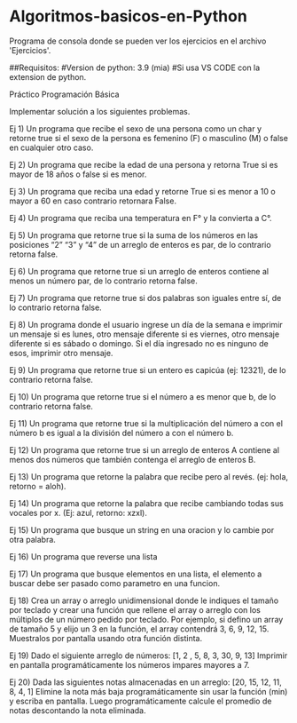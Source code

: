 # Algoritmos-basicos-en-Python

Programa de consola donde se pueden ver los ejercicios en el archivo 'Ejercicios'.


##Requisitos:
#Version de python: 3.9 (mia)
#Si usa VS CODE con la extension de python.

Práctico Programación Básica 

Implementar solución a los siguientes problemas.

Ej 1)  Un programa que recibe el sexo de una persona como un char y retorne true si el sexo de la persona es femenino (F) o  masculino (M) o false en cualquier otro caso.


Ej 2)  Un programa que recibe la edad de una persona y retorna True si es mayor de 18 años o false si es menor.


Ej 3) Un programa que reciba una edad y retorne True si es menor a 10 o mayor a 60 en caso contrario retornara False.


Ej 4) Un programa que reciba una temperatura en F° y la convierta a C°.


Ej 5) Un programa que retorne true si la suma de los números en las posiciones “2” “3” y “4” de un arreglo de enteros es par, de lo contrario retorna false.


Ej 6) Un programa que retorne true si un arreglo de enteros contiene al menos un número par, de lo contrario retorna false.


Ej 7) Un programa que retorne true si dos palabras son iguales entre sí, de lo contrario retorna false.


Ej 8) Un programa donde el usuario  ingrese un día de la semana e imprimir un mensaje si es lunes, otro mensaje diferente si es viernes, otro mensaje diferente si es sábado o domingo. Si el día ingresado no es ninguno de esos, imprimir otro mensaje.


Ej 9) Un programa que retorne true si un entero es capicúa (ej: 12321), de lo contrario retorna false.


Ej 10) Un programa que retorne true si el número a es menor que b, de lo contrario retorna false.


Ej 11) Un programa que retorne true si la multiplicación del número a con el número b es igual a la división del número a con el número b.


Ej 12) Un programa que retorne true si un arreglo de enteros A contiene al menos dos números que también contenga el arreglo de enteros B.


Ej 13) Un programa que retorne la palabra que recibe pero al revés. (ej: hola, retorno = aloh).


Ej 14) Un programa que retorne la palabra que recibe cambiando todas sus vocales por x. (Ej: azul, retorno: xzxl).


Ej 15) Un programa que busque un string en una oracion y lo cambie por otra palabra.


Ej 16) Un programa que reverse una lista


Ej 17) Un programa que busque elementos en una lista, el elemento a buscar debe ser pasado como parametro en una funcion.


Ej 18) Crea un array o arreglo unidimensional donde le indiques el tamaño por teclado y crear una función que rellene el array o arreglo con los múltiplos de un número pedido por teclado. Por ejemplo, si defino un array de tamaño 5 y elijo un 3 en la función, el array contendrá 3, 6, 9, 12, 15. Muestralos por pantalla usando otra función distinta.


Ej 19) Dado el siguiente arreglo de números:
[1, 2 , 5, 8, 3, 30, 9, 13]
Imprimir en pantalla programáticamente los números impares mayores a 7.


Ej 20) Dada las siguientes notas almacenadas en un arreglo:
[20, 15, 12, 11, 8, 4, 1]
Elimine la nota más baja programáticamente sin usar la función (min) y escriba en pantalla. Luego programáticamente calcule el promedio de notas descontando la nota eliminada.

